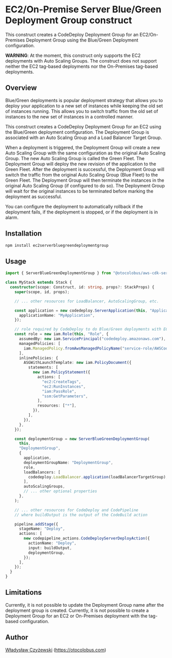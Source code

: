 # EC2/On-Premise Server Blue/Green Deployment Group construct

This construct creates a CodeDeploy Deployment Group for an EC2/On-Premises Deployment Group using the Blue/Green Deployment configuration.

**WARNING**: At the moment, this construct only supports the EC2 deployments with Auto Scaling Groups. The construct does not support neither the EC2 tag-based deployments nor the On-Premises tag-based deployments.

## Overview

Blue/Green deployments is popular deployment strategy that allows you to deploy your application to a new set of instances while keeping the old set of instances running. This allows you to switch traffic from the old set of instances to the new set of instances in a controlled manner.

This construct creates a CodeDeploy Deployment Group for an EC2 using the Blue/Green deployment configuration. The Deployment Group is associated with an Auto Scaling Group and a Load Balancer Target Group.

When a deployment is triggered, the Deployment Group will create a new Auto Scaling Group with the same configuration as the original Auto Scaling Group. The new Auto Scaling Group is called the Green Fleet. The Deployment Group will deploy the new revision of the application to the Green Fleet.
After the deployment is successful, the Deployment Group will switch the traffic from the original Auto Scaling Group (Blue Fleet) to the Green Fleet. The Deployment Group will then terminate the instances in the original Auto Scaling Group (if configured to do so).
The Deployment Group will wait for the original instances to be terminated before marking the deployment as successful.

You can configure the deployment to automatically rollback if the deployment fails, if the deployment is stopped, or if the deployment is in alarm.

## Installation

```bash
npm install ec2serverbluegreendeploymentgroup
```

## Usage

```ts
import { ServerBlueGreenDeploymentGroup } from "@otocolobus/aws-cdk-serverbluegreendeploymentgroup";

class MyStack extends Stack {
  constructor(scope: Construct, id: string, props?: StackProps) {
    super(scope, id, props);

    // ... other resources for LoadBalancer, AutoScalingGroup, etc.

    const application = new codedeploy.ServerApplication(this, "Application", {
      applicationName: "MyApplication",
    });

    // role required by CodeDeploy to do Blue/Green deployments with EC2 Auto Scaling Groups
    const role = new iam.Role(this, "Role", {
      assumedBy: new iam.ServicePrincipal("codedeploy.amazonaws.com"),
      managedPolicies: [
        iam.ManagedPolicy.fromAwsManagedPolicyName("service-role/AWSCodeDeployRole"),
      ],
      inlinePolicies: {
        ASGWithLaunchTemplate: new iam.PolicyDocument({
          statements: [
            new iam.PolicyStatement({
              actions: [
                "ec2:CreateTags",
                "ec2:RunInstances",
                "iam:PassRole",
                "ssm:GetParameters",
              ],
              resources: ["*"],
            }),
          ],
        }),
      },
    });

    const deploymentGroup = new ServerBlueGreenDeploymentGroup(
      this,
      "DeploymentGroup",
      {
        application,
        deploymentGroupName: "DeploymentGroup",
        role,
        loadBalancers: [
          codedeploy.LoadBalancer.application(loadBalancerTargetGroup),
        ],
        autoScalingGroups,
        // ... other optional properties
      },
    );

    // ... other resources for CodeDeploy and CodePipeline
    // where buildOutput is the output of the CodeBuild action

    pipeline.addStage({
      stageName: "Deploy",
      actions: [
        new codepipeline_actions.CodeDeployServerDeployAction({
          actionName: "Deploy",
          input: buildOutput,
          deploymentGroup,
        });
      ],
    });
  }
}
```

## Limitations

Currently, it is not possible to update the Deployment Group name after the deployment group is created.
Currently, it is not possible to create a Deployment Group for an EC2 or On-Premises deployment with the tag-based configuration.

## Author

[Władysław Czyżewski](https://github.com/wladyslawczyzewski) (https://otocolobus.com)

